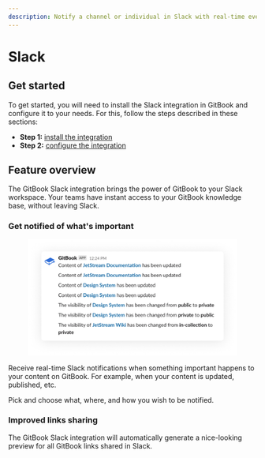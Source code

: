 ```yaml
---
description: Notify a channel or individual in Slack with real-time events from GitBook.
---
```


# Slack

## Get started

To get started, you will need to install the Slack integration in GitBook and configure it to your needs. For this, follow the steps described in these sections:

* **Step 1:** [install the integration](../install-an-integration.md)
* **Step 2:** [configure the integration](configure-the-integration.md)

## Feature overview

The GitBook Slack integration brings the power of GitBook to your Slack workspace. Your teams have instant access to your GitBook knowledge base, without leaving Slack.

### Get notified of what's important

<figure><img src="../../../.gitbook/assets/Slack integration.png" alt=""><figcaption></figcaption></figure>

Receive real-time Slack notifications when something important happens to your content on GitBook. For example, when your content is updated, published, etc.

Pick and choose what, where, and how you wish to be notified.

### Improved links sharing

The GitBook Slack integration will automatically generate a nice-looking preview for all GitBook links shared in Slack.
